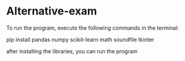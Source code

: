 # Alternative-exam

To run the program, execute the following commands in the terminal:

pip install pandas numpy scikit-learn math soundfile tkinter

after installing the libraries, you can run the program
